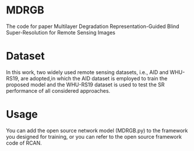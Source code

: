 # MDRGB
The code for paper Multilayer Degradation Representation-Guided Blind Super-Resolution for Remote Sensing Images

# Dataset
In this work, two widely used remote sensing datasets, i.e., AID and WHU-RS19, are adopted,in which the AID dataset is employed to train the proposed model and the WHU-RS19 dataset is used to test the SR performance of all considered approaches.

# Usage
You can add the open source network model (MDRGB.py) to the framework you designed for training, or you can refer to the open source framework code of RCAN.
